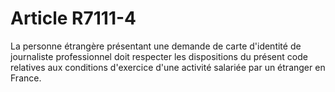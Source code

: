 # Article R7111-4

  
La personne étrangère présentant une demande de carte d'identité de journaliste professionnel doit respecter les dispositions du présent code relatives aux conditions d'exercice d'une activité salariée par un étranger en France.